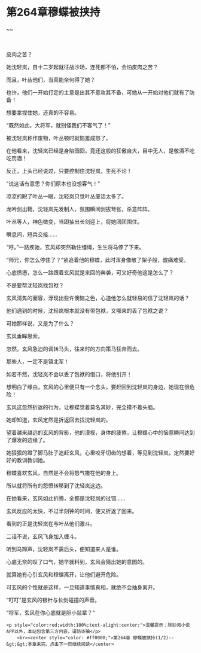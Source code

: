 # 第264章穆蝶被挟持
~~
    	    <p name="pagetop" href="javascript:void(0);" onclick="return false" style="line-height: 35px;padding: 10px;color: #333;"> </p><p>皮肉之苦？</p><p>她沈轻岚，自十二岁起就征战沙场，连死都不怕，会怕皮肉之苦？</p><p>而且，叶丛他们，当真能奈何得了她？</p><p>也许，他们一开始打定的主意是出其不意攻其不备，可她从一开始对他们就有了防备！</p><p>想要拿捏住她，还真的不容易。</p><p>“既然如此，大将军，就别怪我们不客气了！”</p><p>被沈轻岚称作废物，叶丛顿时就恼羞成怒了。</p><p>在他看来，沈轻岚已经是身陷囹囵，竟还这般的狂傲自大，目中无人，是敬酒不吃吃罚酒！</p><p>反正，上头已经说过，只要控制住沈轻岚，生死不论！</p><p>“说这话有意思？你们原本也没想客气！”</p><p>凉凉的睨了叶丛一眼，沈轻岚只觉叶丛废话太多了。</p><p>龙吟剑出鞘，沈轻岚先发制人，氛围瞬间剑拔弩张，杀意阵阵。</p><p>叶丛等人，神色微变，当即抽出长剑迎上，将她团团围住。</p><p>瞬息间，短兵交接……</p><p>“吁。”一路疾驰，玄风却突然勒住缰绳，生生将马停了下来。</p><p>“师兄，你怎么停住了？”紧追着他的穆蝶，此时浑身像散了架子般，酸痛难受。</p><p>心底愤懑，怎么一路跟着玄风就是来回的奔袭，可又好奇他这是怎么了？</p><p>不是要帮沈轻岚找包袱？</p><p>玄风清隽的面容，浮现出些许懊恼之色，心道他怎么就轻易的信了沈轻岚的话？</p><p>他们遇到的时候，沈轻岚根本就没有带包袱，又哪来的丢了包袱之说？</p><p>可她那样说，又是为了什么？</p><p>玄风垂眸思索。</p><p>忽然，玄风急迫的调转马头，往来时的方向策马狂奔而去。</p><p>那些人，一定不是镇北军！</p><p>如若不然，沈轻岚不会以丢了包袱的借口，将他引开！</p><p>想明白了缘由，玄风的心里便只有一个念头，要赶回到沈轻岚的身边，她现在很危险！</p><p>玄风这忽然折返的行为，让穆蝶觉着莫名其妙，完全摸不着头脑。</p><p>她却知道，玄风定然是折返回去找沈轻岚的。</p><p>望着越来越远的玄风的背影，他的漠视，身体的疲倦，让穆蝶心中的恼意瞬间达到了爆发的边缘了。</p><p>她狠狠的蹬了脚马肚子追赶玄风，心里咬牙切齿的想着，等见到沈轻岚，定然要好好的教训教训她。</p><p>穆蝶喜欢玄风，自然是不会将怒气撒在他的身上。</p><p>所以就将所有的怨愤转移到了沈轻岚这边。</p><p>在她看来，玄风如此折腾，全都是沈轻岚的过错……</p><p>玄风反应的太快，不过半刻钟的时间，便又折返了回来。</p><p>看到的正是沈轻岚在与叶丛他们激斗。</p><p>二话不说，玄风飞身加入缠斗。</p><p>听到马蹄声，沈轻岚不需后头，便知道来人是谁。</p><p>心底无奈的叹了口气，她早就料到，玄风会猜出她的意图的。</p><p>就算她有心引玄风和穆蝶离开，让他们避开危险。</p><p>可玄风的个性就是这样，一旦知道事情真相，就绝不会抽身离开。</p><p>“叮叮”是玄风的银针与长剑碰撞的声音。</p><p>“将军，玄风在你心底就是胆小鼠辈？”</p>
    	
   	<p style="color:red;width:100%;text-alight:center;">温馨提示：除妙阅小说APP以外，本站包含第三方内容，谨防诈骗</p>
    	<br><center style="color: #ff0000;">第264章 穆蝶被挟持(1/2)--&gt;&gt;本章未完，点击下一页继续阅读</center>
    	